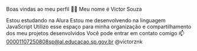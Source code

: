Boas vindas ao meu perfil 💙💙
Meu nome é Victor Souza

Estou estudando na Alura
Estou me desenvolvendo na linguagem JavaScript
Utilizo esse espaço para minha organização e compartilhamento dos meu projetos desenvolvidos
Você pode entrar em contato comigo 📫
00001107250808sp@al.educacao.sp.gov.br
@victorznk


